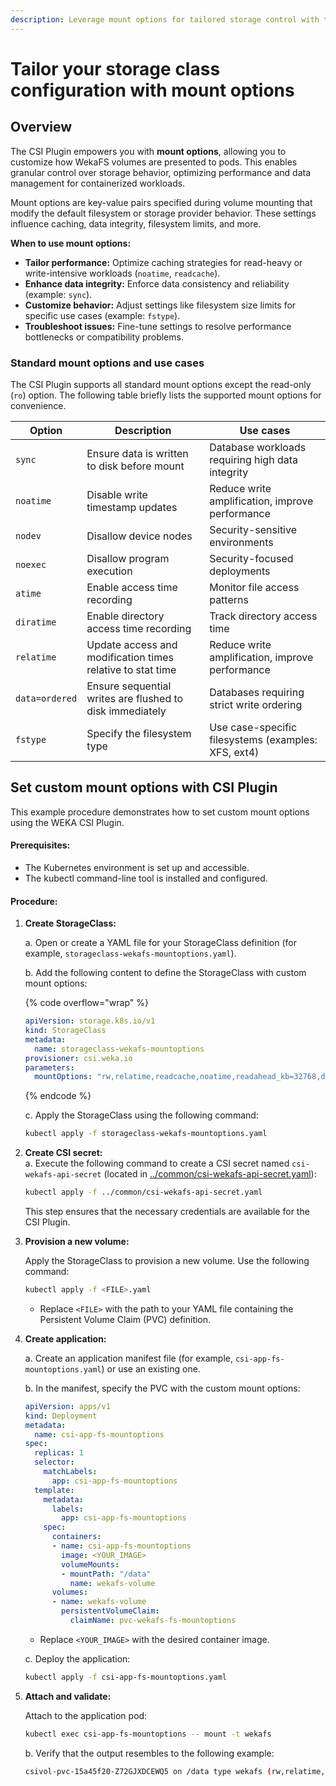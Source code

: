 ```yaml
---
description: Leverage mount options for tailored storage control with the CSI Plugin.
---
```


# Tailor your storage class configuration with mount options

## **Overview**

The CSI Plugin empowers you with **mount options**, allowing you to customize how WekaFS volumes are presented to pods. This enables granular control over storage behavior, optimizing performance and data management for containerized workloads.

Mount options are key-value pairs specified during volume mounting that modify the default filesystem or storage provider behavior. These settings influence caching, data integrity, filesystem limits, and more.

**When to use mount options:**

* **Tailor performance:** Optimize caching strategies for read-heavy or write-intensive workloads (`noatime`, `readcache`).
* **Enhance data integrity:** Enforce data consistency and reliability (example: `sync`).
* **Customize behavior:** Adjust settings like filesystem size limits for specific use cases (example: `fstype`).
* **Troubleshoot issues:** Fine-tune settings to resolve performance bottlenecks or compatibility problems.

### **Standard mount options and use cases**

The CSI Plugin supports all standard mount options except the read-only (`ro`) option. The following table briefly lists the supported mount options for convenience.

| Option         | Description                                                | Use cases                                           |
| -------------- | ---------------------------------------------------------- | --------------------------------------------------- |
| `sync`         | Ensure data is written to disk before mount                | Database workloads requiring high data integrity    |
| `noatime`      | Disable write timestamp updates                            | Reduce write amplification, improve performance     |
| `nodev`        | Disallow device nodes                                      | Security-sensitive environments                     |
| `noexec`       | Disallow program execution                                 | Security-focused deployments                        |
| `atime`        | Enable access time recording                               | Monitor file access patterns                        |
| `diratime`     | Enable directory access time recording                     | Track directory access time                         |
| `relatime`     | Update access and modification times relative to stat time | Reduce write amplification, improve performance     |
| `data=ordered` | Ensure sequential writes are flushed to disk immediately   | Databases requiring strict write ordering           |
| `fstype`       | Specify the filesystem type                                | Use case-specific filesystems (examples: XFS, ext4) |

## **Set custom mount options with CSI Plugin**

This example procedure demonstrates how to set custom mount options using the WEKA CSI Plugin.

#### **Prerequisites:**

* The Kubernetes environment is set up and accessible.
* The kubectl command-line tool is installed and configured.

#### **Procedure:**

1.  **Create StorageClass:**

    a. Open or create a YAML file for your StorageClass definition (for example, `storageclass-wekafs-mountoptions.yaml`).

    b. Add the following content to define the StorageClass with custom mount options:

    {% code overflow="wrap" %}
    ```yaml
    apiVersion: storage.k8s.io/v1
    kind: StorageClass
    metadata:
      name: storageclass-wekafs-mountoptions
    provisioner: csi.weka.io
    parameters:
      mountOptions: "rw,relatime,readcache,noatime,readahead_kb=32768,dentry_max_age_positive=1000,dentry_max_age_negative=0"
    ```
    {% endcode %}



    c. Apply the StorageClass using the following command:

    ```bash
    kubectl apply -f storageclass-wekafs-mountoptions.yaml
    ```
2.  **Create CSI secret:**\
    a. Execute the following command to create a CSI secret named `csi-wekafs-api-secret` (located in [../common/csi-wekafs-api-secret.yaml](https://github.com/weka/csi-wekafs/blob/main/examples/common/csi-wekafs-api-secret.yaml)):

    ```bash
    kubectl apply -f ../common/csi-wekafs-api-secret.yaml
    ```

    This step ensures that the necessary credentials are available for the CSI Plugin.
3.  **Provision a new volume:**

    Apply the StorageClass to provision a new volume. Use the following command:

    ```bash
    kubectl apply -f <FILE>.yaml
    ```

    * Replace `<FILE>` with the path to your YAML file containing the Persistent Volume Claim (PVC) definition.
4.  **Create application:**

    a. Create an application manifest file (for example, `csi-app-fs-mountoptions.yaml`) or use an existing one.

    b. In the manifest, specify the PVC with the custom mount options:

    ```yaml
    apiVersion: apps/v1
    kind: Deployment
    metadata:
      name: csi-app-fs-mountoptions
    spec:
      replicas: 1
      selector:
        matchLabels:
          app: csi-app-fs-mountoptions
      template:
        metadata:
          labels:
            app: csi-app-fs-mountoptions
        spec:
          containers:
          - name: csi-app-fs-mountoptions
            image: <YOUR_IMAGE>
            volumeMounts:
            - mountPath: "/data"
              name: wekafs-volume
          volumes:
          - name: wekafs-volume
            persistentVolumeClaim:
              claimName: pvc-wekafs-fs-mountoptions
    ```

    * Replace `<YOUR_IMAGE>` with the desired container image.

    c. Deploy the application:

    ```bash
    kubectl apply -f csi-app-fs-mountoptions.yaml
    ```
5.  **Attach and validate:**

    Attach to the application pod:

    ```bash
    kubectl exec csi-app-fs-mountoptions -- mount -t wekafs
    ```

    b. Verify that the output resembles to the following example:

    ```bash
    csivol-pvc-15a45f20-Z72GJXDCEWQ5 on /data type wekafs (rw,relatime,readcache,noatime,readahead_kb=32768,dentry_max_age_positive=1000,dentry_max_age_negative=0)

    ```
